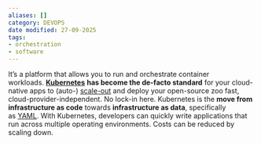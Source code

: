 ```yaml
---
aliases: []
category: DEVOPS
date modified: 27-09-2025
tags:
- orchestration
- software
---
```

It’s a platform that allows you to run and orchestrate container workloads. [**Kubernetes**](https://stackoverflow.blog/2020/05/29/why-kubernetes-getting-so-popular/) **has become the de-facto standard** for your cloud-native apps to (auto-) [scale-out](https://stackoverflow.com/a/11715598/5246670) and deploy your open-source zoo fast, cloud-provider-independent. No lock-in here. Kubernetes is the **move from infrastructure as code** towards **infrastructure as data**, specifically as [YAML](term/yaml.md). With Kubernetes, developers can quickly write applications that run across multiple operating environments. Costs can be reduced by scaling down.